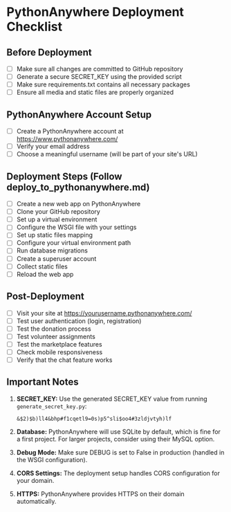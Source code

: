 # PythonAnywhere Deployment Checklist

## Before Deployment
- [ ] Make sure all changes are committed to GitHub repository
- [ ] Generate a secure SECRET_KEY using the provided script
- [ ] Make sure requirements.txt contains all necessary packages
- [ ] Ensure all media and static files are properly organized

## PythonAnywhere Account Setup
- [ ] Create a PythonAnywhere account at https://www.pythonanywhere.com/
- [ ] Verify your email address
- [ ] Choose a meaningful username (will be part of your site's URL)

## Deployment Steps (Follow deploy_to_pythonanywhere.md)
- [ ] Create a new web app on PythonAnywhere
- [ ] Clone your GitHub repository
- [ ] Set up a virtual environment
- [ ] Configure the WSGI file with your settings
- [ ] Set up static files mapping
- [ ] Configure your virtual environment path
- [ ] Run database migrations
- [ ] Create a superuser account
- [ ] Collect static files
- [ ] Reload the web app

## Post-Deployment
- [ ] Visit your site at https://yourusername.pythonanywhere.com/
- [ ] Test user authentication (login, registration)
- [ ] Test the donation process
- [ ] Test volunteer assignments
- [ ] Test the marketplace features
- [ ] Check mobile responsiveness
- [ ] Verify that the chat feature works

## Important Notes
1. **SECRET_KEY:** Use the generated SECRET_KEY value from running `generate_secret_key.py`:
   ```
   &$2)$b)ll4&bhp#f1cqetl9=0s)p5^sli$oo4#3zldjvtyh)lf
   ```

2. **Database:** PythonAnywhere will use SQLite by default, which is fine for a first project. For larger projects, consider using their MySQL option.

3. **Debug Mode:** Make sure DEBUG is set to False in production (handled in the WSGI configuration).

4. **CORS Settings:** The deployment setup handles CORS configuration for your domain.

5. **HTTPS:** PythonAnywhere provides HTTPS on their domain automatically. 